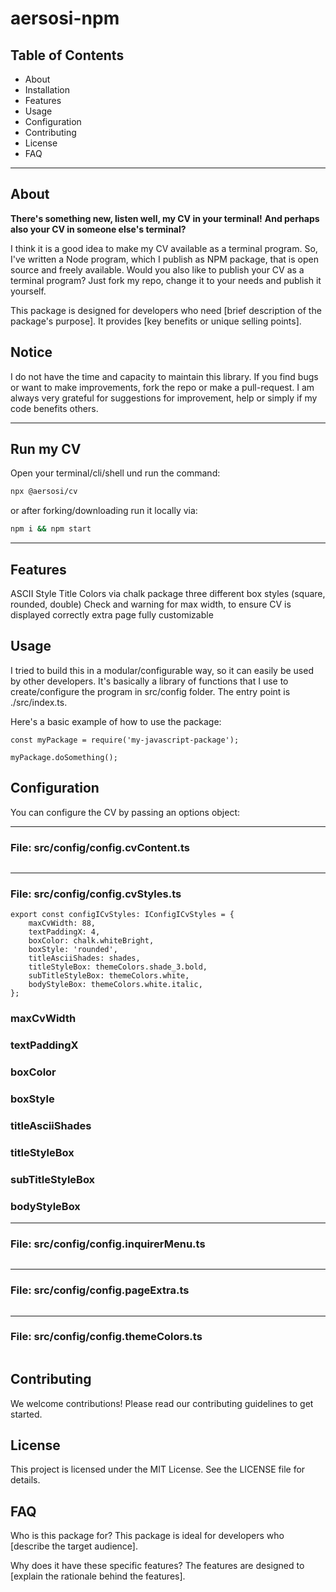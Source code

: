 # aersosi-npm

## Table of Contents
- About
- Installation
- Features
- Usage
- Configuration
- Contributing
- License
- FAQ

---

## About
**There's something new, listen well, my CV in your terminal!**
**And perhaps also your CV in someone else's terminal?**

I think it is a good idea to make my CV available as a terminal program. 
So, I've written a Node program, which I publish as NPM package, that is open source and freely available. 
Would you also like to publish your CV as a terminal program? Just fork my repo, 
change it to your needs and publish it yourself.

This package is designed for developers who need [brief description of the package's purpose]. 
It provides [key benefits or unique selling points].

## Notice
I do not have the time and capacity to maintain this library. 
If you find bugs or want to make improvements, fork the repo or make a pull-request.
I am always very grateful for suggestions for improvement, 
help or simply if my code benefits others.

---

## Run my CV

Open your terminal/cli/shell und run the command:

```sh
npx @aersosi/cv
```

or after forking/downloading run it locally via:

```sh
npm i && npm start
```

---

## Features
ASCII Style Title
Colors via chalk package
three different box styles (square, rounded, double)
Check and warning for max width, to ensure CV is displayed correctly
extra page
fully customizable





## Usage

I tried to build this in a modular/configurable way, so it can easily be used by other developers. 
It's basically a library of functions that I use to create/configure the program in src/config folder.
The entry point is ./src/index.ts.

Here's a basic example of how to use the package:

```
const myPackage = require('my-javascript-package');

myPackage.doSomething();
```

## Configuration
You can configure the CV by passing an options object:

---
### File: src/config/config.cvContent.ts

```
```

---
### File: src/config/config.cvStyles.ts

```
export const configICvStyles: IConfigICvStyles = {
    maxCvWidth: 88,
    textPaddingX: 4,
    boxColor: chalk.whiteBright,
    boxStyle: 'rounded',
    titleAsciiShades: shades,
    titleStyleBox: themeColors.shade_3.bold,
    subTitleStyleBox: themeColors.white,
    bodyStyleBox: themeColors.white.italic,
};
```

### maxCvWidth

### textPaddingX

### boxColor

### boxStyle

### titleAsciiShades

### titleStyleBox

### subTitleStyleBox

### bodyStyleBox

---
### File: src/config/config.inquirerMenu.ts

```
```


---
### File: src/config/config.pageExtra.ts

```
```


---
### File: src/config/config.themeColors.ts

```
```











## Contributing
We welcome contributions! Please read our contributing guidelines to get started.

## License
This project is licensed under the MIT License. See the LICENSE file for details.

## FAQ
Who is this package for?
This package is ideal for developers who [describe the target audience].

Why does it have these specific features?
The features are designed to [explain the rationale behind the features].